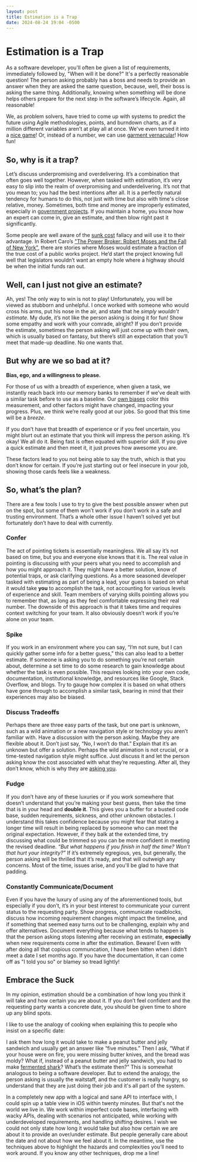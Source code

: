 ```yaml
---
layout: post
title: Estimation is a Trap
date: 2024-08-24 19:04 -0500
---
```


# Estimation is a Trap

As a software developer, you'll often be given a list of requirements, immediately followed by, "When will it be done?" It's a perfectly reasonable question! The person asking probably has a boss and needs to provide an answer when they are asked the same question, because, well, their boss is asking the same thing. Additionally, knowing when something will be done helps others prepare for the next step in the software’s lifecycle. Again, all reasonable!

We, as problem solvers, have tried to come up with systems to predict the future using Agile methodologies, points, and burndown charts, as if a million different variables aren’t at play all at once. We've even turned it into a [nice game](https://en.wikipedia.org/wiki/Planning_poker)! Or, instead of a number, we can use [garment vernacular](https://asana.com/resources/t-shirt-sizing)! How fun!

## So, why is it a trap?

Let’s discuss underpromising and overdelivering. It’s a combination that often goes well together. However, when tasked with estimation, it’s very easy to slip into the realm of overpromising and underdelivering. It’s not that you mean to; you had the best intentions after all. It is a perfectly natural tendency for humans to do this, not just with time but also with time's close relative, money. Sometimes, both time and money are improperly estimated, especially in [government projects](https://en.m.wikipedia.org/wiki/Big_Dig). If you maintain a home, you know how an expert can come in, give an estimate, and then blow right past it significantly.

Some people are well aware of the [sunk cost](https://en.wikipedia.org/wiki/Sunk_cost) fallacy and will use it to their advantage. In Robert Caro’s ["The Power Broker: Robert Moses and the Fall of New York"](https://en.wikipedia.org/wiki/The_Power_Broker), there are stories where Moses would estimate a fraction of the true cost of a public works project. He’d start the project knowing full well that legislators wouldn’t want an empty hole where a highway should be when the initial funds ran out.

## Well, can I just not give an estimate?

Ah, yes! The only way to win is not to play! Unfortunately, you will be viewed as stubborn and unhelpful. I once worked with someone who would cross his arms, put his nose in the air, and state that he _simply wouldn’t estimate_. My dude, it’s not like the person asking is doing it for fun! Show some empathy and work with your comrade, alright? If you don’t provide the estimate, sometimes the person asking will just come up with their own, which is usually based on fantasy, but there’s still an expectation that you’ll meet that made-up deadline. No one wants that.

## But why are we so bad at it?

**Bias, ego, and a willingness to please.**

For those of us with a breadth of experience, when given a task, we instantly reach back into our memory banks to remember if we’ve dealt with a similar task before to use as a baseline. Our [own biases](https://en.wikipedia.org/wiki/Rosy_retrospection) color this measurement, and other factors might have changed, impacting your progress. Plus, we think we’re really good at our jobs. So good that this time will be a _breeze_.

If you don’t have that breadth of experience or if you feel uncertain, you might blurt out an estimate that you think will impress the person asking. It’s okay! We all do it. Being fast is often equated with superior skill. If you give a quick estimate and then meet it, it just proves how awesome you are.

These factors lead to you not being able to say the truth, which is that you don’t know for certain. If you’re just starting out or feel insecure in your job, showing those cards feels like a weakness.

## So, what’s the plan?

There are a few tools I use to try to give the best possible answer when put on the spot, but some of them won’t work if you don’t work in a safe and trusting environment. That’s a whole other issue I haven’t solved yet but fortunately don’t have to deal with currently.

### Confer

The act of pointing tickets is essentially meaningless. We all say it’s not based on time, but you and everyone else knows that it is. The real value in pointing is discussing with your peers what you need to accomplish and how you might approach it. They might have a better solution, know of potential traps, or ask clarifying questions. As a more seasoned developer tasked with estimating as part of being a lead, your guess is based on what it would take **you** to accomplish the task, not accounting for various levels of experience and skill. Team members of varying skills pointing allows you to remember that, as long as they feel comfortable expressing their real number. The downside of this approach is that it takes time and requires context switching for your team. It also obviously doesn’t work if you’re alone on your team.

### Spike

If you work in an environment where you can say, “I’m not sure, but I can quickly gather some info for a better guess,” this can also lead to a better estimate. If someone is asking you to do something you’re not certain about, determine a set time to do some research to gain knowledge about whether the task is even possible. This requires looking into your own code, documentation, institutional knowledge, and resources like Google, Stack Overflow, and blogs. Try to gauge how complex it is based on what others have gone through to accomplish a similar task, bearing in mind that their experiences may also be biased.

### Discuss Tradeoffs

Perhaps there are three easy parts of the task, but one part is unknown, such as a wild animation or a new navigation style or technology you aren’t familiar with. Have a discussion with the person asking. Maybe they are flexible about it. Don’t just say, “No, I won’t do that.” Explain that it’s an unknown but offer a solution. Perhaps the wild animation is not crucial, or a time-tested navigation style might suffice. Just discuss it and let the person asking know the cost associated with what they’re requesting. After all, they don’t know, which is why they are [asking you](https://xkcd.com/1425/).

### Fudge

If you don’t have any of these luxuries or if you work somewhere that doesn’t understand that you’re making your best guess, then take the time that is in your head and **double it**. This gives you a buffer for a busted code base, sudden requirements, sickness, and other unknown obstacles. I understand this takes confidence because you might fear that stating a longer time will result in being replaced by someone who can meet the original expectation. However, if they balk at the extended time, try discussing what could be trimmed so you can be more confident in meeting the revised deadline. _“But what happens if you finish in half the time? Won’t that hurt your integrity?”_ If it’s extremely egregious, yes, but generally, the person asking will be thrilled that it’s ready, and that will outweigh any concerns. Most of the time, issues arise, and you'll be glad to have that padding.

### Constantly Communicate/Document

Even if you have the luxury of using any of the aforementioned tools, but especially if you don’t, it’s in your best interest to communicate your current status to the requesting party. Show progress, communicate roadblocks, discuss how incoming requirement changes might impact the timeline, and if something that seemed easy turns out to be challenging, explain why and offer alternatives. Document everything because what tends to happen is that the person asking stops listening after receiving an estimate, **especially** when new requirements come in after the estimation. Beware! Even with after doing all that copious communcation, I have been bitten when I didn't meet a date I set months ago. If you have the documentation, it can come off as "I told you so" or blamey so tread lightly!

## Embrace the Suck

In my opinion, estimation should be a combination of how long you think it will take and how certain you are about it. If you don’t feel confident and the requesting party wants a concrete date, you should be given time to shore up any blind spots.

I like to use the analogy of cooking when explaining this to people who insist on a specific date:

I ask them how long it would take to make a peanut butter and jelly sandwich and usually get an answer like “five minutes.” Then I ask, “What if your house were on fire, you were missing butter knives, and the bread was moldy? What if, instead of a peanut butter and jelly sandwich, you had to make [fermented shark](https://en.wikipedia.org/wiki/Hákarl)? What’s the estimate then?” This is somewhat analogous to being a software developer. But to extend the analogy, the person asking is usually the waitstaff, and the customer is really hungry, so understand that they are just doing their job and it's all part of the system.

In a completely new app with a logical and sane API to interface with, I could spin up a table view in iOS within twenty minutes. But that's not the world we live in. We work within imperfect code bases, interfacing with wacky APIs, dealing with scenarios not anticipated, while working with underdeveloped requirements, and handling shifting desires. I wish we could not only state how long it would take but also how certain we are about it to provide an over/under estimate. But people generally care about the date and not about how we feel about it. In the meantime, use the techniques above to highlight the hazards and complexities you’ll need to work around. If you know any other techniques, drop me a line!


